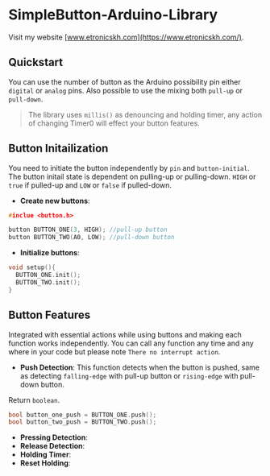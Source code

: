 # SimpleButton-Arduino-Library
Visit my website [www.etronicskh.com](https://www.etronicskh.com/).
## Quickstart
You can use the number of button as the Arduino possibility pin either `digital` or `analog` pins. Also possible to use the mixing both `pull-up` or `pull-down`.
>The library uses `millis()` as denouncing and holding timer, any action of changing Timer0 will effect your button features.
## Button Initailization
You need to initiate the button independently by `pin` and `button-initial`. The button initail state is dependent on pulling-up or pulling-down. `HIGH` or `true` if pulled-up and `LOW` or `false` if pulled-down.

- **Create new buttons**:
```c++
#inclue <button.h>

button BUTTON_ONE(3, HIGH); //pull-up button
button BUTTON_TWO(A0, LOW); //pull-down button
```

- **Initialize buttons**:
```c++
void setup(){
  BUTTON_ONE.init();
  BUTTON_TWO.init();
}
```
## Button Features
Integrated with essential actions while using buttons and making each function works independently. You can call any function any time and any where in your code but please note `There no interrupt action`.
- **Push Detection**:
This function detects when the button is pushed, same as detecting `falling-edge` with pull-up button or `rising-edge` with pull-down button.

Return `boolean`.
```c++
bool button_one_push = BUTTON_ONE.push();
bool button_two_push = BUTTON_TWO.push();
```
- **Pressing Detection**:
- **Release Detection**:
- **Holding Timer**:
- **Reset Holding**:

